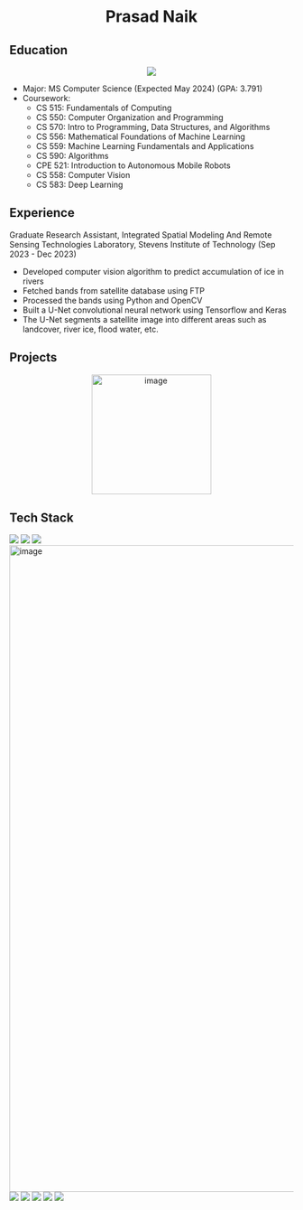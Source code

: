 # <p align = "center">Prasad Naik</p>

## Education

<p align = "center"><img src = "https://github.com/naik24/naik24/assets/69704762/6d6241eb-bbc8-4cec-94e8-03f0f0e807e2"></p> 

- Major: MS Computer Science (Expected May 2024) (GPA: 3.791)
- Coursework:
  - CS 515: Fundamentals of Computing
  - CS 550: Computer Organization and Programming
  - CS 570: Intro to Programming, Data Structures, and Algorithms
  - CS 556: Mathematical Foundations of Machine Learning
  - CS 559: Machine Learning Fundamentals and Applications
  - CS 590: Algorithms
  - CPE 521: Introduction to Autonomous Mobile Robots
  - CS 558: Computer Vision
  - CS 583: Deep Learning
 
## Experience

Graduate Research Assistant, Integrated Spatial Modeling And Remote Sensing Technologies Laboratory, Stevens Institute of Technology (Sep 2023 - Dec 2023)
  - Developed computer vision algorithm to predict accumulation of ice in rivers
  - Fetched bands from satellite database using FTP
  - Processed the bands using Python and OpenCV
  - Built a U-Net convolutional neural network using Tensorflow and Keras
  - The U-Net segments a satellite image into different areas such as landcover, river ice, flood water, etc.

## Projects

<p align = "center">
<a href = "https://github.com/naik24/ImageProcessing-ComputerVision?tab=readme-ov-file#digital-image-processing"><img width="212" alt="image" src="https://github.com/naik24/naik24/assets/69704762/a7145ee0-3dff-4e85-ac11-9bfd0664f003"></a>
</p>

## Tech Stack
<img src = "https://github.com/naik24/naik24/assets/69704762/1a40f8b1-9fd7-4277-a226-00e484feb919">
<img src = "https://github.com/naik24/naik24/assets/69704762/c8558e6e-ae79-46c2-afe5-001a2e979c3f">
<img src = "https://github.com/naik24/naik24/assets/69704762/ce96784e-ad46-4537-ab29-0502caa42cb5">

<img width="1145" alt="image" src="https://github.com/naik24/Semantic-Segmentation-for-Self-Driving-Cars/assets/69704762/9fbf2341-0bc8-43cd-88f9-eee3920d36d7">
<img src = "https://github.com/naik24/naik24/assets/69704762/6bee08c0-06ca-4b85-9bb7-4f0042e3fcc1"> <img src = "https://github.com/naik24/naik24/assets/69704762/690a14c1-a9a2-4b07-b981-017902c95d9e">
<img src = "https://github.com/naik24/naik24/assets/69704762/3dbc073d-2fc7-47a2-b611-d8503006bee7">

<img src = "https://github.com/naik24/naik24/assets/69704762/69f4de3a-c37a-49dd-aa69-0e966dc57e5c">
<img src = "https://github.com/naik24/naik24/assets/69704762/0e14758a-f68e-45a7-adb4-17e44932bbfa">






